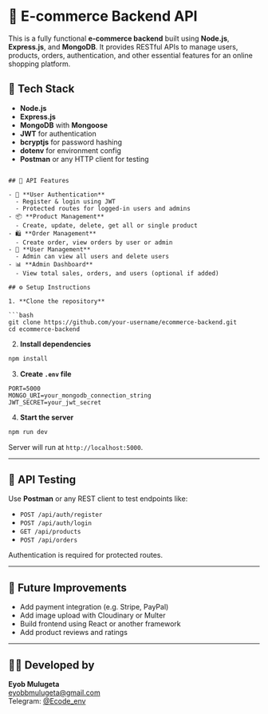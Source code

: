 # 🛒 E-commerce Backend API

This is a fully functional **e-commerce backend** built using **Node.js**, **Express.js**, and **MongoDB**. It provides RESTful APIs to manage users, products, orders, authentication, and other essential features for an online shopping platform.

## 🚀 Tech Stack

- **Node.js**
- **Express.js**
- **MongoDB** with **Mongoose**
- **JWT** for authentication
- **bcryptjs** for password hashing
- **dotenv** for environment config
- **Postman** or any HTTP client for testing

```

## 🔐 API Features

- 🔑 **User Authentication**
  - Register & login using JWT
  - Protected routes for logged-in users and admins
- 📦 **Product Management**
  - Create, update, delete, get all or single product
- 🛍️ **Order Management**
  - Create order, view orders by user or admin
- 👤 **User Management**
  - Admin can view all users and delete users
- 📊 **Admin Dashboard**
  - View total sales, orders, and users (optional if added)

## ⚙️ Setup Instructions

1. **Clone the repository**

```bash
git clone https://github.com/your-username/ecommerce-backend.git
cd ecommerce-backend
```

2. **Install dependencies**

```bash
npm install
```

3. **Create `.env` file**

```env
PORT=5000
MONGO_URI=your_mongodb_connection_string
JWT_SECRET=your_jwt_secret
```

4. **Start the server**

```bash
npm run dev
```

Server will run at `http://localhost:5000`.

---

## 🧪 API Testing

Use **Postman** or any REST client to test endpoints like:

- `POST /api/auth/register`
- `POST /api/auth/login`
- `GET /api/products`
- `POST /api/orders`

Authentication is required for protected routes.

---

## 📌 Future Improvements

- Add payment integration (e.g. Stripe, PayPal)
- Add image upload with Cloudinary or Multer
- Build frontend using React or another framework
- Add product reviews and ratings

---

## 👨‍💻 Developed by

**Eyob Mulugeta**  
[eyobbmulugeta@gmail.com](mailto:eyobbmulugeta@gmail.com)  
Telegram: [@Ecode_env](https://t.me/Ecode_env)
